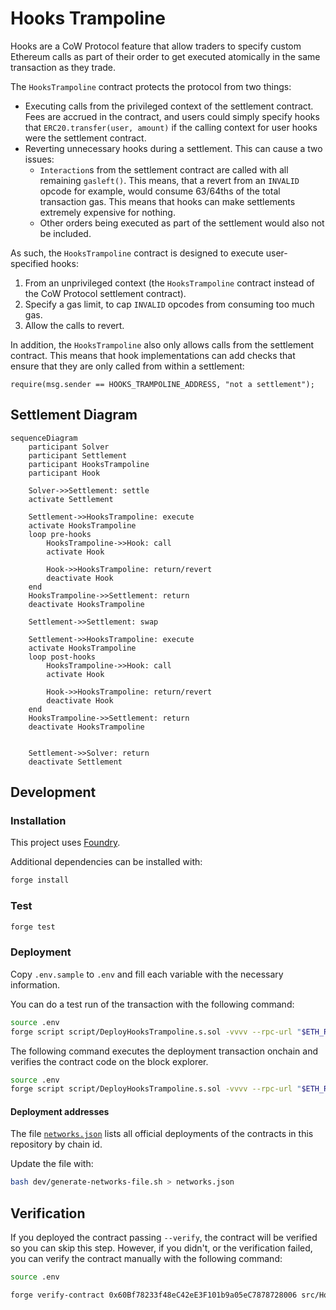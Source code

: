 # Hooks Trampoline

Hooks are a CoW Protocol feature that allow traders to specify custom Ethereum
calls as part of their order to get executed atomically in the same transaction
as they trade.

The `HooksTrampoline` contract protects the protocol from two things:

- Executing calls from the privileged context of the settlement contract. Fees
  are accrued in the contract, and users could simply specify hooks that
  `ERC20.transfer(user, amount)` if the calling context for user hooks were the
  settlement contract.
- Reverting unnecessary hooks during a settlement. This can cause a two issues:
  - `Interaction`s from the settlement contract are called with all remaining
    `gasleft()`. This means, that a revert from an `INVALID` opcode for example,
    would consume 63/64ths of the total transaction gas. This means that hooks
    can make settlements extremely expensive for nothing.
  - Other orders being executed as part of the settlement would also not be
    included.

As such, the `HooksTrampoline` contract is designed to execute user-specified
hooks:

1. From an unprivileged context (the `HooksTrampoline` contract instead of the
   CoW Protocol settlement contract).
2. Specify a gas limit, to cap `INVALID` opcodes from consuming too much gas.
3. Allow the calls to revert.

In addition, the `HooksTrampoline` also only allows calls from the settlement
contract. This means that hook implementations can add checks that ensure that
they are only called from within a settlement:

```solidity
require(msg.sender == HOOKS_TRAMPOLINE_ADDRESS, "not a settlement");
```

## Settlement Diagram

```mermaid
sequenceDiagram
    participant Solver
    participant Settlement
    participant HooksTrampoline
    participant Hook

    Solver->>Settlement: settle
    activate Settlement

    Settlement->>HooksTrampoline: execute
    activate HooksTrampoline
    loop pre-hooks
        HooksTrampoline->>Hook: call
        activate Hook

        Hook->>HooksTrampoline: return/revert
        deactivate Hook
    end
    HooksTrampoline->>Settlement: return
    deactivate HooksTrampoline

    Settlement->>Settlement: swap

    Settlement->>HooksTrampoline: execute
    activate HooksTrampoline
    loop post-hooks
        HooksTrampoline->>Hook: call
        activate Hook

        Hook->>HooksTrampoline: return/revert
        deactivate Hook
    end
    HooksTrampoline->>Settlement: return
    deactivate HooksTrampoline


    Settlement->>Solver: return
    deactivate Settlement
```

## Development

### Installation

This project uses [Foundry](https://book.getfoundry.sh/).

Additional dependencies can be installed with:

```sh
forge install
```

### Test

```sh
forge test
```

### Deployment

Copy `.env.sample` to `.env` and fill each variable with the necessary
information.

You can do a test run of the transaction with the following command:

```sh
source .env
forge script script/DeployHooksTrampoline.s.sol -vvvv --rpc-url "$ETH_RPC_URL"
```

The following command executes the deployment transaction onchain and verifies
the contract code on the block explorer.

```sh
source .env
forge script script/DeployHooksTrampoline.s.sol -vvvv --rpc-url "$ETH_RPC_URL" --verify --verifier-url "$VERIFIER_URL" --broadcast
```

#### Deployment addresses

The file [`networks.json`](./networks.json) lists all official deployments of the contracts in this repository by chain id.

Update the file with:

```sh
bash dev/generate-networks-file.sh > networks.json
```


## Verification

If you deployed the contract passing `--verify`, the contract will be verified so you can skip this step. However, if you didn't, or the verification failed, you can verify the contract manually with the following command:

```sh
source .env

forge verify-contract 0x60Bf78233f48eC42eE3F101b9a05eC7878728006 src/HooksTrampoline.sol:HooksTrampoline --guess-constructor-args  --etherscan-api-key $ETHERSCAN_API_KEY --verifier-url $VERIFIER_URL --verifier $VERIFIER --watch
```